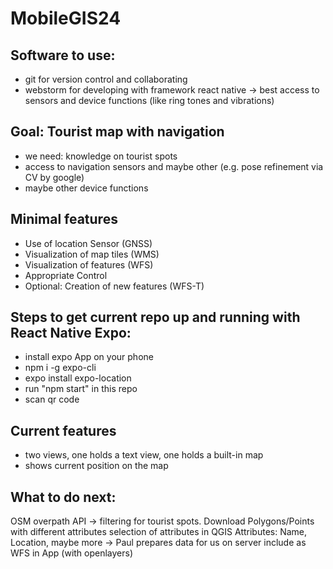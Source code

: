 # MobileGIS24 

## Software to use:
  - git for version control and collaborating
  - webstorm for developing with framework react native -> best access to sensors and device functions (like ring tones and vibrations)

## Goal: Tourist map with navigation
  - we need: knowledge on tourist spots
  - access to navigation sensors and maybe other (e.g. pose refinement via CV by google)
  - maybe other device functions

## Minimal features
  - Use of location Sensor (GNSS)
  - Visualization of map tiles (WMS)
  - Visualization of features (WFS)
  - Appropriate Control
  - Optional: Creation of new features (WFS-T)

## Steps to get current repo up and running with React Native Expo:
  - install expo App on your phone
  - npm i -g expo-cli
  - expo install expo-location
  - run "npm start" in this repo
  - scan qr code

## Current features
  - two views, one holds a text view, one holds a built-in map
  - shows current position on the map

## What to do next:
OSM overpath API -> filtering for tourist spots. 
Download Polygons/Points with different attributes
selection of attributes in QGIS 
Attributes: Name, Location, maybe more 
-> Paul prepares data for us on server
include as WFS in App (with openlayers)

